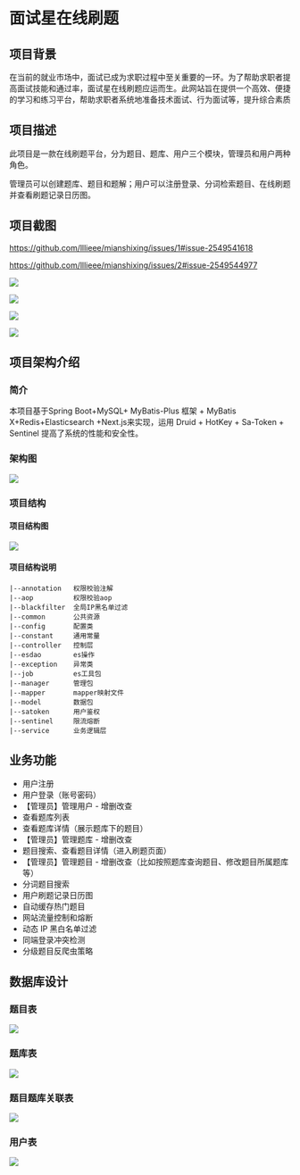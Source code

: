 # 面试星在线刷题

## 项目背景

在当前的就业市场中，面试已成为求职过程中至关重要的一环。为了帮助求职者提高面试技能和通过率，面试星在线刷题应运而生。此网站旨在提供一个高效、便捷的学习和练习平台，帮助求职者系统地准备技术面试、行为面试等，提升综合素质

## 项目描述

此项目是一款在线刷题平台，分为题目、题库、用户三个模块，管理员和用户两种角色。

管理员可以创建题库、题目和题解；用户可以注册登录、分词检索题目、在线刷题并查看刷题记录日历图。

## 项目截图

https://github.com/lllieee/mianshixing/issues/1#issue-2549541618





https://github.com/lllieee/mianshixing/issues/2#issue-2549544977



![](README.assets/微信截图_20240926120310.png)



![](README.assets/微信截图_20240926120338.png)



![](README.assets/微信截图_20240926120553.png)





![](README.assets/微信截图_20240926120710.png)



## 项目架构介绍

### 简介

本项目基于Spring Boot+MySQL\+ MyBatis-Plus 框架 + MyBatis X+Redis+Elasticsearch +Next.js来实现，运用 Druid + HotKey + Sa-Token + Sentinel 提高了系统的性能和安全性。

### 架构图

![](README.assets/微信截图_20240926130701.png)

### 项目结构

#### 项目结构图

![](README.assets/微信截图_20240926130724.png)

#### 项目结构说明

```
|--annotation   权限校验注解
|--aop          权限校验aop
|--blackfilter  全局IP黑名单过滤
|--common       公共资源
|--config       配置类
|--constant     通用常量
|--controller   控制层
|--esdao        es操作
|--exception    异常类
|--job          es工具包
|--manager      管理包
|--mapper       mapper映射文件
|--model        数据包
|--satoken      用户鉴权
|--sentinel     限流熔断
|--service      业务逻辑层
```




## 业务功能

- 用户注册
- 用户登录（账号密码）
- 【管理员】管理用户 - 增删改查
- 查看题库列表
- 查看题库详情（展示题库下的题目）
- 【管理员】管理题库 - 增删改查
- 题目搜索、查看题目详情（进入刷题页面）
- 【管理员】管理题目 - 增删改查（比如按照题库查询题目、修改题目所属题库等）
- 分词题目搜索
- 用户刷题记录日历图
- 自动缓存热门题目
- 网站流量控制和熔断
- 动态 IP 黑白名单过滤
- 同端登录冲突检测
- 分级题目反爬虫策略

## 数据库设计

### 题目表

![](README.assets/微信截图_20240926130904.png)

### 题库表

![](README.assets/微信截图_20240926130921.png)

### 题目题库关联表

![](README.assets/微信截图_20240926130937.png)

### 用户表

![](README.assets/微信截图_20240926130951.png)